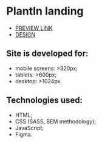 # PlantIn landing

- [PREVIEW LINK](https://chri911.github.io/PlantIn/)
- [DESIGN](https://www.figma.com/file/A0brwCV3qVRsL4uqrTgT56/PlantIn%2F-Test-Case)

## Site is developed for:

- mobile screens: >320px;
- tablets: >600px;
- desktop: >1024px.

## Technologies used:

- HTML;
- CSS (SASS, BEM methodology);
- JavaScript;
- Figma.

